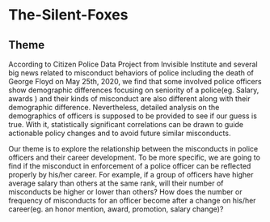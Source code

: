 # The-Silent-Foxes

## Theme

According to Citizen Police Data Project from Invisible Institute and several big
news related to misconduct behaviors of police including the death of George
Floyd on May 25th, 2020, we find that some involved police officers show
demographic differences focusing on seniority of a police(eg. Salary, awards ) and
their kinds of misconduct are also different along with their demographic
difference. Nevertheless, detailed analysis on the demographics of officers is
supposed to be provided to see if our guess is true. With it, statistically significant
correlations can be drawn to guide actionable policy changes and to avoid future
similar misconducts.


Our theme is to explore the relationship between the misconducts in police officers
and their career development. To be more specific, we are going to find if the
misconduct in enforcement of a police officer can be reflected properly by his/her
career. For example, if a group of officers have higher average salary than others at
the same rank, will their number of misconducts be higher or lower than others?
How does the number or frequency of misconducts for an officer become after a
change on his/her career(eg. an honor mention, award, promotion, salary change)?
